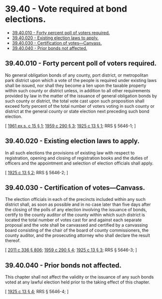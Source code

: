 # 39.40 - Vote required at bond elections.
* [39.40.010 - Forty percent poll of voters required.](#3940010---forty-percent-poll-of-voters-required)
* [39.40.020 - Existing election laws to apply.](#3940020---existing-election-laws-to-apply)
* [39.40.030 - Certification of votes—Canvass.](#3940030---certification-of-votescanvass)
* [39.40.040 - Prior bonds not affected.](#3940040---prior-bonds-not-affected)
## 39.40.010 - Forty percent poll of voters required.
No general obligation bonds of any county, port district, or metropolitan park district upon which a vote of the people is required under existing laws shall be issued, nor shall they become a lien upon the taxable property within such county or district unless, in addition to all other requirements provided by law in the matter of the issuance of general obligation bonds by such county or district, the total vote cast upon such proposition shall exceed forty percent of the total number of voters voting in such county or district at the general county or state election next preceding such bond election.

\[ [1961 ex.s. c 15 § 1](http://leg.wa.gov/CodeReviser/documents/sessionlaw/1961ex1c15.pdf?cite=1961%20ex.s.%20c%2015%20§%201); [1959 c 290 § 3](http://leg.wa.gov/CodeReviser/documents/sessionlaw/1959c290.pdf?cite=1959%20c%20290%20§%203); [1925 c 13 § 1](http://leg.wa.gov/CodeReviser/documents/sessionlaw/1925c13.pdf?cite=1925%20c%2013%20§%201); RRS § 5646-1; \]

## 39.40.020 - Existing election laws to apply.
In all such elections the provisions of existing law with respect to registration, opening and closing of registration books and the duties of officers and the appointment and selection of election officials shall apply.

\[ [1925 c 13 § 2](http://leg.wa.gov/CodeReviser/documents/sessionlaw/1925c13.pdf?cite=1925%20c%2013%20§%202); RRS § 5646-2; \]

## 39.40.030 - Certification of votes—Canvass.
The election officials in each of the precincts included within any such district shall, as soon as possible and in no case later than five days after the closing of the polls of any election involving the issuance of bonds, certify to the county auditor of the county within which such district is located the total number of votes cast for and against each separate proposal and the vote shall be canvassed and certified by a canvassing board consisting of the chair of the board of county commissioners, the county auditor, and the prosecuting attorney who shall declare the result thereof.

\[ [2011 c 336 § 806](http://lawfilesext.leg.wa.gov/biennium/2011-12/Pdf/Bills/Session%20Laws/Senate/5045.SL.pdf?cite=2011%20c%20336%20§%20806); [1959 c 290 § 4](http://leg.wa.gov/CodeReviser/documents/sessionlaw/1959c290.pdf?cite=1959%20c%20290%20§%204); [1925 c 13 § 3](http://leg.wa.gov/CodeReviser/documents/sessionlaw/1925c13.pdf?cite=1925%20c%2013%20§%203); RRS § 5646-3; \]

## 39.40.040 - Prior bonds not affected.
This chapter shall not affect the validity or the issuance of any such bonds voted at any lawful election held prior to the taking effect of this chapter.

\[ [1925 c 13 § 4](http://leg.wa.gov/CodeReviser/documents/sessionlaw/1925c13.pdf?cite=1925%20c%2013%20§%204); RRS § 5646-4; \]

